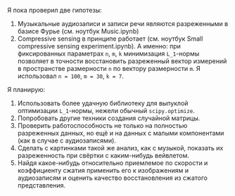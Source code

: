 Я пока проверил две гипотезы:
1. Музыкальные аудиозаписи и записи речи являются разреженными в базисе Фурье (см. ноутбук Music.ipynb)
2. Compressive sensing в принципе работает (см. ноутбук Small compressive sensing experiment.ipynb). А именно: при фиксированных параметрах ``n``, ``m``, ``k`` минимизация ``L_1``-нормы позволяет в точности восстановить разреженный вектор измерений в пространстве размерности ``n`` по вектору размерности ``m``. Я использовал ``n = 100``, ``m = 30``, ``k = 7``.

Я планирую:
1. Использовать более удачную библиотеку для выпуклой оптимизации ``L_1``-нормы, нежели обычный ``scipy.optimize``.
2. Попробовать другие техники создания случайной матрицы.
3. Проверить работоспособность не только на полностью разреженных данных, но ещё и на данных с малыми компонентами (как в случае с аудиозаписями).
4. Сделать с картинками такой же анализ, как с музыкой, показать их разреженность при свёртки с каким-нибудь вейвлетом.
5. Найдя какое-нибудь относительно приемлемое по скорости и коэффициенту сжатия применить его к изображениям и аудиозаписям и оценить качество восстановления из сжатого представления.
